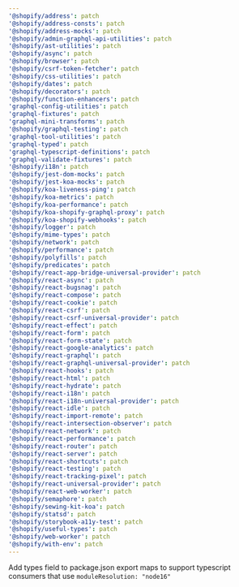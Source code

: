 ```yaml
---
'@shopify/address': patch
'@shopify/address-consts': patch
'@shopify/address-mocks': patch
'@shopify/admin-graphql-api-utilities': patch
'@shopify/ast-utilities': patch
'@shopify/async': patch
'@shopify/browser': patch
'@shopify/csrf-token-fetcher': patch
'@shopify/css-utilities': patch
'@shopify/dates': patch
'@shopify/decorators': patch
'@shopify/function-enhancers': patch
'graphql-config-utilities': patch
'graphql-fixtures': patch
'graphql-mini-transforms': patch
'@shopify/graphql-testing': patch
'graphql-tool-utilities': patch
'graphql-typed': patch
'graphql-typescript-definitions': patch
'graphql-validate-fixtures': patch
'@shopify/i18n': patch
'@shopify/jest-dom-mocks': patch
'@shopify/jest-koa-mocks': patch
'@shopify/koa-liveness-ping': patch
'@shopify/koa-metrics': patch
'@shopify/koa-performance': patch
'@shopify/koa-shopify-graphql-proxy': patch
'@shopify/koa-shopify-webhooks': patch
'@shopify/logger': patch
'@shopify/mime-types': patch
'@shopify/network': patch
'@shopify/performance': patch
'@shopify/polyfills': patch
'@shopify/predicates': patch
'@shopify/react-app-bridge-universal-provider': patch
'@shopify/react-async': patch
'@shopify/react-bugsnag': patch
'@shopify/react-compose': patch
'@shopify/react-cookie': patch
'@shopify/react-csrf': patch
'@shopify/react-csrf-universal-provider': patch
'@shopify/react-effect': patch
'@shopify/react-form': patch
'@shopify/react-form-state': patch
'@shopify/react-google-analytics': patch
'@shopify/react-graphql': patch
'@shopify/react-graphql-universal-provider': patch
'@shopify/react-hooks': patch
'@shopify/react-html': patch
'@shopify/react-hydrate': patch
'@shopify/react-i18n': patch
'@shopify/react-i18n-universal-provider': patch
'@shopify/react-idle': patch
'@shopify/react-import-remote': patch
'@shopify/react-intersection-observer': patch
'@shopify/react-network': patch
'@shopify/react-performance': patch
'@shopify/react-router': patch
'@shopify/react-server': patch
'@shopify/react-shortcuts': patch
'@shopify/react-testing': patch
'@shopify/react-tracking-pixel': patch
'@shopify/react-universal-provider': patch
'@shopify/react-web-worker': patch
'@shopify/semaphore': patch
'@shopify/sewing-kit-koa': patch
'@shopify/statsd': patch
'@shopify/storybook-a11y-test': patch
'@shopify/useful-types': patch
'@shopify/web-worker': patch
'@shopify/with-env': patch
---
```


Add types field to package.json export maps to support typescript consumers that use `moduleResolution: "node16"`
